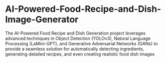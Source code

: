 # AI-Powered-Food-Recipe-and-Dish-Image-Generator
The AI-Powered Food Recipe and Dish Generation project leverages advanced techniques in Object Detection (YOLOv3), Natural Language Processing (LaMini-GPT), and Generative Adversarial Networks (GANs) to provide a seamless solution for automatically detecting ingredients, generating detailed recipes, and even creating realistic food dish images
